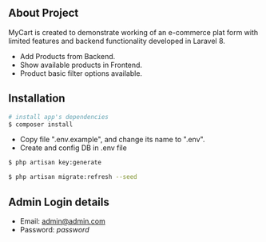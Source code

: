 ## About Project

MyCart is created to demonstrate working of an e-commerce plat form with limited features and backend functionality developed in Laravel 8.

- Add Products from Backend.
- Show available products in Frontend.
- Product basic filter options available.

## Installation

``` bash
# install app's dependencies
$ composer install

```
- Copy file ".env.example", and change its name to ".env".
- Create and config DB in .env file

``` bash
$ php artisan key:generate

$ php artisan migrate:refresh --seed

```
## Admin Login details

- Email: admin@admin.com
- Password: _password_
